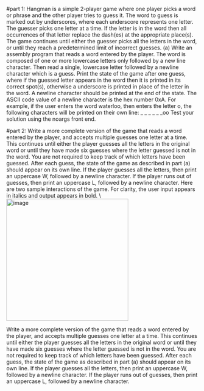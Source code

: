 #part 1:
Hangman is a simple 2-player game where one player picks a word or phrase and the other player tries to guess it. The word to guess is marked out by underscores, where each underscore represents one letter. The guesser picks one letter at a time. If the letter is in the word then all occurrences of that letter replace the dash(es) at the appropriate place(s). The game continues until either the guesser picks all the letters in the word, or until they reach a predetermined limit of incorrect guesses.
(a) Write an assembly program that reads a word entered by the player. The word is composed of one or more lowercase letters only followed by a new line character. Then read a single, lowercase letter followed by a newline character which is a guess. Print the state of the game after one guess, where if the guessed letter appears in the word then it is printed in its correct spot(s), otherwise a underscore is printed in place of the letter in the word. A newline character should be printed at the end of the state. The ASCII code value of a newline character is the hex number 0xA.
For example, if the user enters the word waterloo, then enters the letter o, the following characters will be printed on their own line:
_ _ _ _ _ _oo
Test your solution using the noargs front end.

#part 2:
Write a more complete version of the game that reads a word entered by the player, and accepts multiple guesses one letter at a time. This continues until either the player guesses all the letters in the original word or until they have made six guesses where the letter guessed is not in the word. You are not required to keep track of which letters have been guessed. After each guess, the state of the game as described in part (a) should appear on its own line. If the player guesses all the letters, then print an uppercase W, followed by a newline character. If the player runs out of guesses, then print an uppercase L, followed by a newline character.
Here are two sample interactions of the game. For clarity, the user input appears in italics and output appears in bold. \\
<img width="320" alt="image" src="https://github.com/joycemie/2-player-game/assets/134363926/f40d01fd-7cd1-4c9f-86e1-36ddfff669dd">

Write a more complete version of the game that reads a word entered by the player, and accepts multiple guesses one letter at a time. This continues until either the player guesses all the letters in the original word or until they have made six guesses where the letter guessed is not in the word. You are not required to keep track of which letters have been guessed. After each guess, the state of the game as described in part (a) should appear on its own line. If the player guesses all the letters, then print an uppercase W, followed by a newline character. If the player runs out of guesses, then print an uppercase L, followed by a newline character.
